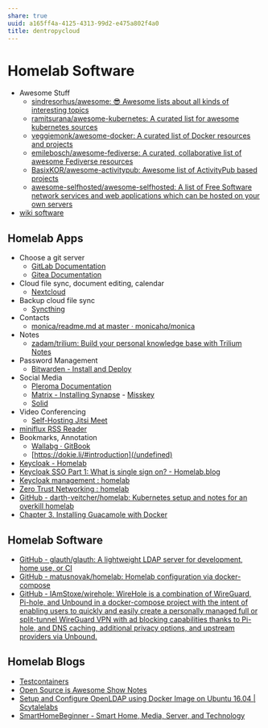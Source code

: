 ```yaml
---
share: true
uuid: a165ff4a-4125-4313-99d2-e475a802f4a0
title: dentropycloud
---
```

# Homelab Software

* Awesome Stuff
  * [sindresorhus/awesome: 😎 Awesome lists about all kinds of interesting topics](https://github.com/sindresorhus/awesome)
  * [ramitsurana/awesome-kubernetes: A curated list for awesome kubernetes sources](https://github.com/ramitsurana/awesome-kubernetes)
  * [veggiemonk/awesome-docker: A curated list of Docker resources and projects](https://github.com/veggiemonk/awesome-docker)
  * [emilebosch/awesome-fediverse: A curated, collaborative list of awesome Fediverse resources](https://github.com/emilebosch/awesome-fediverse)
  * [BasixKOR/awesome-activitypub: Awesome list of ActivityPub based projects](https://github.com/BasixKOR/awesome-activitypub)
  * [awesome-selfhosted/awesome-selfhosted: A list of Free Software network services and web applications which can be hosted on your own servers](https://github.com/awesome-selfhosted/awesome-selfhosted)
* [wiki software](/undefined)

## Homelab Apps

  - Choose a git server
    - [GitLab Documentation](https://docs.gitlab.com/)
    - [Gitea Documentation](https://docs.gitea.io/en-us/)
  - Cloud file sync, document editing, calendar
  	- [Nextcloud](https://nextcloud.com/)
  - Backup cloud file sync
  	- [Syncthing](https://syncthing.net/)
  - Contacts
    - [monica/readme.md at master · monicahq/monica](https://github.com/monicahq/monica/blob/master/docs/installation/readme.md)
  - Notes
  	- [zadam/trilium: Build your personal knowledge base with Trilium Notes](https://github.com/zadam/trilium)
  - Password Management
  	- [Bitwarden - Install and Deploy](https://bitwarden.com/help/article/install-on-premise/)
  - Social Media
      - [Pleroma Documentation](https://docs-develop.pleroma.social/backend/installation/otp_en/)
      - [Matrix - Installing Synapse](https://matrix.org/docs/guides/installing-synapse)
			- [Misskey](https://misskey.io/docs/)
      - [Solid](https://solidproject.org//self-hosting/nss)
  - Video Conferencing
      - [Self-Hosting Jitsi Meet](https://jitsi.github.io/handbook/docs/devops-guide/devops-guide-start)
  - [miniflux RSS Reader](https://miniflux.app/docs/)
  - Bookmarks, Annotation
      - [Wallabg · GitBook](https://doc.wallabag.org/en/)
      - [https://dokie.li/#introduction](/undefined)
- [Keycloak - Homelab](https://jamesveitch.com/homelab/02.idam/02.keycloak/)
- [Keycloak SSO Part 1: What is single sign on? - Homelab.blog](https://homelab.blog/blog/security/keycloak-part-1-what-is-sso/)
- [Keycloak management : homelab](https://www.reddit.com/r/homelab/comments/g1x8v8/keycloak_management/)
- [Zero Trust Networking : homelab](https://www.reddit.com/r/homelab/comments/dz1gsw/zero_trust_networking/)
- [GitHub - darth-veitcher/homelab: Kubernetes setup and notes for an overkill homelab](https://github.com/darth-veitcher/homelab)
- [Chapter 3. Installing Guacamole with Docker](http://guacamole.apache.org/doc/gug/guacamole-docker.html)

## Homelab Software

* [GitHub - glauth/glauth: A lightweight LDAP server for development, home use, or CI](https://github.com/glauth/glauth)
* [GitHub - matusnovak/homelab: Homelab configuration via docker-compose](https://github.com/matusnovak/homelab)
* [GitHub - IAmStoxe/wirehole: WireHole is a combination of WireGuard, Pi-hole, and Unbound in a docker-compose project with the intent of enabling users to quickly and easily create a personally managed full or split-tunnel WireGuard VPN with ad blocking capabilities thanks to Pi-hole, and DNS caching, additional privacy options, and upstream providers via Unbound.](https://github.com/IAmStoxe/wirehole)

## Homelab Blogs

* [Testcontainers](https://www.testcontainers.org/)
* [Open Source is Awesome Show Notes](https://shownotes.opensourceisawesome.com/)
* [Setup and Configure OpenLDAP using Docker Image on Ubuntu 16.04 | Scytalelabs](https://scytalelabs.com/setup-and-configure-openldap-using-docker-image-on-ubuntu-16-04/)
* [SmartHomeBeginner - Smart Home, Media, Server, and Technology](https://www.smarthomebeginner.com/)